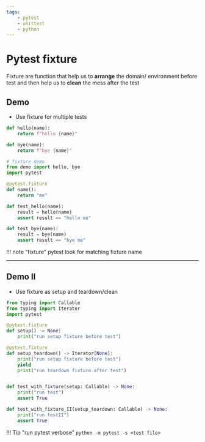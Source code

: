 ```yaml
---
tags:
    - pytest
    - unittest
    - python
---
```

# Pytest fixture

Fixture are function that help us to **arrange** the domain/ environment before test
and then help us to **clean** the mess after the test


## Demo
- Use fixture for multiple tests


```python title="demo.py"
def hello(name):
    return f"hello {name}"

def bye(name):
    return f"bye {name}"
```

```python title="test_demo.py"
# fixture demo
from demo import hello, bye
import pytest

@pytest.fixture
def name():
    return "me"

def test_hello(name):
    result = hello(name)
    assert result == "hello me"

def test_bye(name):
    result = bye(name)
    assert result == "bye me"
```

!!! note "fixture"
    pytest look for matching fixture name 
     
---

## Demo II
- Use fixture as setup and teardown/clean


```python
from typing import Callable
from typing import Iterator
import pytest

@pytest.fixture
def setup() -> None:
    print("run setup fixture before test")

@pytest.fixture
def setup_teardown() -> Iterator[None]:
    print("run setup fixture before test")
    yield
    print("run teardown fixture after test")


def test_with_fixture(setup: Callable) -> None:
    print("run test")
    assert True

def test_with_fixture_II(setup_teardown: Callable) -> None:
    print("run testII")
    assert True
```

!!! Tip "run pytest verbose"
    ```
    python -m pytest -s <test file>
    ```

